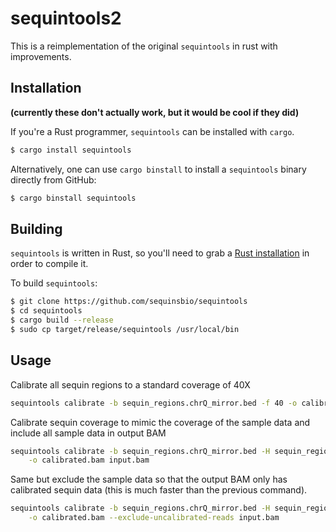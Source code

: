 # sequintools2

This is a reimplementation of the original `sequintools` in rust with
improvements.

## Installation

**(currently these don't actually work, but it would be cool if they did)**

If you're a Rust programmer, `sequintools` can be installed with `cargo`.

```sh
$ cargo install sequintools
```

Alternatively, one can use `cargo binstall` to install a `sequintools` binary
directly from GitHub:

```sh
$ cargo binstall sequintools
```

## Building

`sequintools` is written in Rust, so you'll need to grab a [Rust installation](https://www.rust-lang.org/) in order to compile it.

To build `sequintools`:

```sh
$ git clone https://github.com/sequinsbio/sequintools
$ cd sequintools
$ cargo build --release
$ sudo cp target/release/sequintools /usr/local/bin
```

## Usage 

Calibrate all sequin regions to a standard coverage of 40X

```sh
sequintools calibrate -b sequin_regions.chrQ_mirror.bed -f 40 -o calibrated.bam input.bam
```

Calibrate sequin coverage to mimic the coverage of the sample data and include
all sample data in output BAM

```sh
sequintools calibrate -b sequin_regions.chrQ_mirror.bed -H sequin_regions.hg38.bed \
    -o calibrated.bam input.bam
```

Same but exclude the sample data so that the output BAM only has calibrated
sequin data (this is much faster than the previous command).

```sh
sequintools calibrate -b sequin_regions.chrQ_mirror.bed -H sequin_regions.hg38.bed \
    -o calibrated.bam --exclude-uncalibrated-reads input.bam
```
